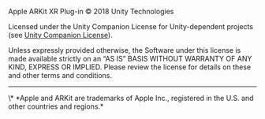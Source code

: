 Apple ARKit XR Plug-in © 2018 Unity Technologies

Licensed under the Unity Companion License for Unity-dependent projects (see [Unity Companion License](https://unity3d.com/legal/licenses/unity_companion_license)).

Unless expressly provided otherwise, the Software under this license is made available strictly on an “AS IS” BASIS WITHOUT WARRANTY OF ANY KIND, EXPRESS OR IMPLIED. Please review the license for details on these and other terms and conditions.


<hr>
\* *Apple and ARKit are trademarks of Apple Inc., registered in the U.S. and other countries and regions.*

